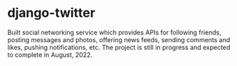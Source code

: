 # django-twitter

Built social networking service which provides APIs for following friends, posting messages and photos, offering news feeds, sending comments and likes, pushing notifications, etc. The project is still in progress and expected to complete in August, 2022. 

